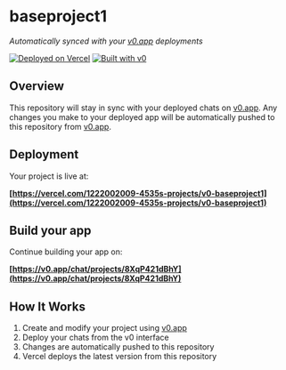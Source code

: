 # baseproject1

*Automatically synced with your [v0.app](https://v0.app) deployments*

[![Deployed on Vercel](https://img.shields.io/badge/Deployed%20on-Vercel-black?style=for-the-badge&logo=vercel)](https://vercel.com/1222002009-4535s-projects/v0-baseproject1)
[![Built with v0](https://img.shields.io/badge/Built%20with-v0.app-black?style=for-the-badge)](https://v0.app/chat/projects/8XqP421dBhY)

## Overview

This repository will stay in sync with your deployed chats on [v0.app](https://v0.app).
Any changes you make to your deployed app will be automatically pushed to this repository from [v0.app](https://v0.app).

## Deployment

Your project is live at:

**[https://vercel.com/1222002009-4535s-projects/v0-baseproject1](https://vercel.com/1222002009-4535s-projects/v0-baseproject1)**

## Build your app

Continue building your app on:

**[https://v0.app/chat/projects/8XqP421dBhY](https://v0.app/chat/projects/8XqP421dBhY)**

## How It Works

1. Create and modify your project using [v0.app](https://v0.app)
2. Deploy your chats from the v0 interface
3. Changes are automatically pushed to this repository
4. Vercel deploys the latest version from this repository